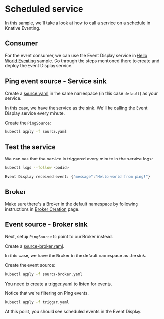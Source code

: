 # Scheduled service

In this sample, we'll take a look at how to call a service on a schedule in Knative Eventing.

## Consumer

For the event consumer, we can use the Event Display service in [Hello World Eventing](helloworldeventing.md) sample. Go through the steps mentioned there to create and deploy the Event Display service.

## Ping event source - Service sink

Create a [source.yaml](../eventing/ping/source.yaml) in the same namespace (in this case `default`) as your service.

In this case, we have the service as the sink. We'll be calling the Event Display service every minute.

Create the `PingSource`:

```bash
kubectl apply -f source.yaml
```

## Test the service

We can see that the service is triggered every minute in the service logs:

```bash
kubectl logs --follow <podid>

Event Display received event: {"message":"Hello world from ping!"}
```

## Broker

Make sure there's a Broker in the default namespace by following instructions in
[Broker Creation](brokercreation.md) page.

## Event source - Broker sink

Next, setup `PingSource` to point to our Broker instead.

Create a [source-broker.yaml](../eventing/ping/source-broker.yaml).

In this case, we have the Broker in the default namespace as the sink.

Create the event source:

```bash
kubectl apply -f source-broker.yaml
```

You need to create a [trigger.yaml](../eventing/ping/trigger.yaml) to listen for events.

Notice that we're filtering on Ping events.

```bash
kubectl apply -f trigger.yaml
```

At this point, you should see scheduled events in the Event Display.
